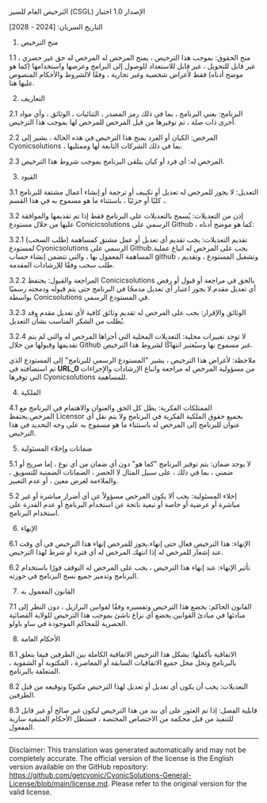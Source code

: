 الترخيص العام للسير (CSGL)
الإصدار 1.0 اختبار

التاريخ السريان: [2024 - 2028]

1. منح الترخيص

1.1 منح الحقوق: بموجب هذا الترخيص ، يمنح المرخص له المرخص له حق غير حصري ، غير قابل للتحويل ، غير قابل للاستعداد للوصول إلى البرامج وعرضها واستخدامها (كما هو موضح أدناه) فقط لأغراض شخصية وغير تجارية ، وفقًا لالشروط والأحكام المنصوص عليها هنا.

2. التعاريف

2.1 البرنامج: يعني البرنامج ، بما في ذلك رمز المصدر ، الثنائيات ، الوثائق ، وأي مواد أخرى ذات صلة ، تم توفيرها من قبل المرخص للمرخص لها بموجب هذا الترخيص.

2.2 المرخص: الكيان أو الفرد يمنح هذا الترخيص.في هذه الحالة ، يشير إلى Cyonicsolutions ، بما في ذلك الشركات التابعة لها وممثليها.

2.3 المرخص له: أي فرد أو كيان يتلقى البرنامج بموجب شروط هذا الترخيص.

3. القيود

3.1 التعديل: لا يجوز للمرخص له تعديل أو تكييف أو ترجمة أو إنشاء أعمال مشتقة للبرنامج ، كليًا أو جزئيًا ، باستثناء ما هو مسموح به في هذا القسم.

3.2 إذن من التعديلات: يُسمح بالتعديلات على البرنامج فقط إذا تم تقديمها والموافقة عليها من خلال مستودع Conicicsolutions الرسمي على Github ، كما هو موضح أدناه:

3.2.1 تقديم التعديلات: يجب تقديم أي تعديل أو عمل مشتق كمساهمة (طلب السحب) لمستودع Cyonicsolutions الرسمي على Github.يجب على المرخص له اتباع عملية المساهمة المعمول بها ، والتي تتضمن إنشاء حساب github ، وتشغيل المستودع ، وتقديم طلب سحب وفقًا للإرشادات المقدمة.

3.2.2 المراجعة والقبول: يحتفظ Conicicsolutions بالحق في مراجعة أو قبول أو رفض أي تعديل مقدم.لا يجوز اعتبار أي تعديل مدمجًا في البرنامج حتى يتم قبوله ودمجته رسميًا بواسطة Conicsolutions في المستودع الرسمي.

3.2.3 الوثائق والإقرار: يجب على المرخص له تقديم وثائق كافية لأي تعديل مقدم وقد يُطلب من الشكر المناسب بشأن التعديل.

3.2.4 لا توجد تغييرات محلية: التعديلات المحلية التي أجراها المرخص له والتي لم يتم تقديمها وقبولها من خلال Github غير مسموح بها وسيُعتبر انتهاكًا لشروط هذا الترخيص.

ملاحظة: لأغراض هذا الترخيص ، يشير "المستودع الرسمي للبرنامج" إلى المستودع الذي تم استضافته في __URL_0__ من مسؤولية المرخص له مراجعة واتباع الإرشادات والإجراءات التي توفرها Cyonicsolutions للمساهمة.

4. الملكية

4.1 الممتلكات الفكرية: يظل كل الحق والعنوان والاهتمام في البرنامج مع المرخص.يحتفظ Licensor بجميع حقوق الملكية الفكرية في البرنامج ولا يتم نقل أي عنوان للبرنامج إلى المرخص له باستثناء ما هو مسموح به على وجه التحديد في هذا الترخيص.

5. ضمانات وإخلاء المسئولية

5.1 لا يوجد ضمان: يتم توفير البرنامج "كما هو" دون أي ضمان من أي نوع ، إما صريح أو ضمني ، بما في ذلك ، على سبيل المثال لا الحصر ، الضمانات الضمنية للتسويق ، والملاءمة لغرض معين ، أو عدم التعبير.

5.2 إخلاء المسئولية: يجب ألا يكون المرخص مسؤولاً عن أي أضرار مباشرة أو غير مباشرة أو عرضية أو خاصة أو تبعية ناتجة عن استخدام البرنامج أو عدم القدرة على استخدام البرنامج.

6. الإنهاء

6.1 الإنهاء: هذا الترخيص فعال حتى إنهاء.يجوز للمرخص إنهاء هذا الترخيص في أي وقت عند إشعار للمرخص له إذا انتهك المرخص له أي فترة أو شرط لهذا الترخيص.

6.2 تأثير الإنهاء: عند إنهاء هذا الترخيص ، يجب على المرخص له التوقف فورًا باستخدام البرنامج وتدمير جميع نسخ البرنامج في حوزته.

7. القانون المعمول به

7.1 القانون الحاكم: يخضع هذا الترخيص وتفسيره وفقًا لقوانين البرازيل ، دون النظر إلى مبادئها في مبادئ القوانين.يخضع أي نزاع ناشئ بموجب هذا الترخيص للولاية القضائية الحصرية للمحاكم الموجودة في ساو باولو.

8. الأحكام العامة

8.1 الاتفاقية بأكملها: يشكل هذا الترخيص الاتفاقية الكاملة بين الطرفين فيما يتعلق بالبرنامج وتحل محل جميع الاتفاقيات السابقة أو المعاصرة ، المكتوبة أو الشفوية ، المتعلقة بالبرنامج.

8.2 التعديلات: يجب أن يكون أي تعديل أو تعديل لهذا الترخيص مكتوبًا وتوقيعه من قبل الطرفين.

8.3 قابلية الفصل: إذا تم العثور على أي بند من هذا الترخيص ليكون غير صالح أو غير قابل للتنفيذ من قبل محكمة من الاختصاص المختصة ، فستظل الأحكام المتبقية سارية المفعول.

---
Disclaimer: This translation was generated automatically and may not be completely accurate. The official version of the license is the English version available on the GitHub repository: https://github.com/getcyonic/CyonicSolutions-General-License/blob/main/license.md. Please refer to the original version for the valid license.